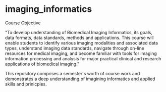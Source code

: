 # imaging_informatics

Course Objective                       

"To develop understanding of Biomedical Imaging Informatics, its goals, data formats, data standards, methods and applications. This course will enable students to identify various imaging modalities and associated data types, understand imaging data standards, navigate through on-line resources for medical imaging, and become familiar with tools for imaging information processing and analysis for major practical clinical and research applications of biomedical imaging."

This repository comprises a semester's worth of course work and demonstrates a deep understanding of imagining informatics and applied skills and prinicples. 
